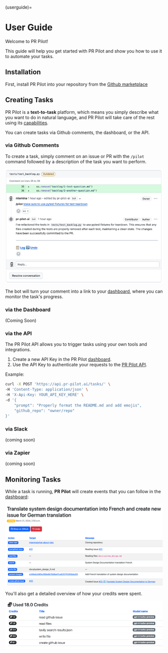(userguide)=
# User Guide

Welcome to PR Pilot!

This guide will help you get started with PR Pilot and show you how to use it to automate your tasks.

## Installation

First, install PR Pilot into your repository from the [Github marketplace](https://github.com/apps/pr-pilot-ai)

## Creating Tasks

PR Pilot is a **text-to-task** platform, which means you simply describe what you want to do in natural language, and PR Pilot will take care of the rest using its [capabilities](./capabilities.md).

You can create tasks via Github comments, the dashboard, or the API.

### via Github Comments

To create a task, simply comment on an issue or PR with the `/pilot` command followed by a description of the task you want to perform.


![First pilot command](img/first_command.png)

The bot will turn your comment into a link to your [dashboard](https://app.pr-pilot.ai), where you can monitor the task's progress.


### via the Dashboard

(Coming Soon)

### via the API

The PR Pilot API allows you to trigger tasks using your own tools and integrations.

1. Create a new API Key in the PR Pilot [dashboard](https://app.pr-pilot.ai/dashboard/api-keys/).
2. Use the API Key to authenticate your requests to the [PR Pilot API](https://app.pr-pilot.ai/api/swagger-ui/).

Example:
```bash
curl -X POST 'https://api.pr-pilot.ai/tasks/' \
-H 'Content-Type: application/json' \
-H 'X-Api-Key: YOUR_API_KEY_HERE' \
-d '{
    "prompt": "Properly format the README.md and add emojis",
    "github_repo": "owner/repo"
}'
```

### via Slack

(coming soon)

### via Zapier

(coming soon)

## Monitoring Tasks

While a task is running, **PR Pilot** will create events that you can follow in the [dashboard](https://app.pr-pilot.ai/dashboard/tasks/):

![PR Pilot](img/how_it_works_dashboard.png)

You'll also get a detailed overview of how your credits were spent.

![Monitoring PR Pilot](img/how_it_works_cost.png)